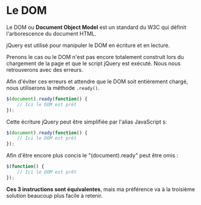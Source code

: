 # Le DOM

Le DOM ou **Document Object Model** est un standard du W3C qui définit l'arborescence du document HTML.

jQuery est utilisé pour manipuler le DOM en écriture et en lecture.

Prenons le cas ou le DOM n'est pas encore totalement construit lors du chargement de la page et que le script jQuery est exécuté. Nous nous retrouverons avec des erreurs.

Afin d'éviter ces erreurs et attendre que le DOM soit entièrement chargé, nous utiliserons la méthode `.ready()`.

```js
$(document).ready(function() {
    // Ici le DOM est prêt
});
```

Cette écriture jQuery peut être simplifiée par l'alias JavaScript `$`:

```js
$(document).ready(function() {
    // Ici le DOM est prêt
});
```

Afin d'être encore plus concis le "(document).ready" peut être omis :

```js
$(function() {
    // Ici le DOM est prêt
});
```

**Ces 3 instructions sont équivalentes**, mais ma préférence va à la troisième solution beaucoup plus facile à retenir.
